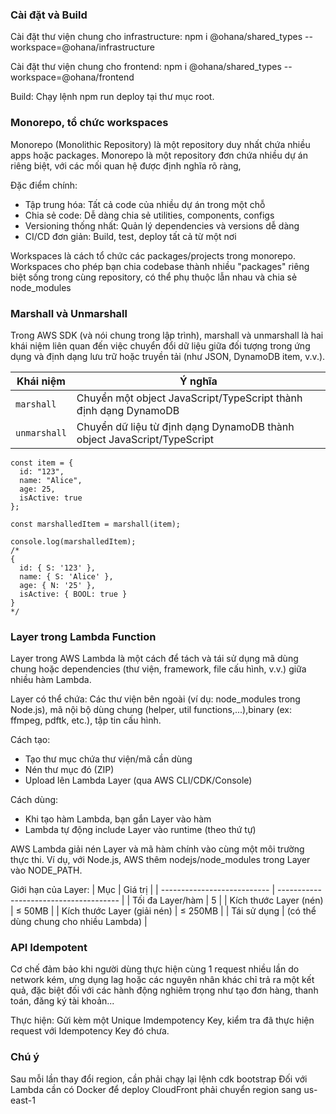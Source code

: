 ### Cài đặt và Build
Cài đặt thư viện chung cho infrastructure:
npm i @ohana/shared_types --workspace=@ohana/infrastructure

Cài đặt thư viện chung cho frontend:
npm i @ohana/shared_types --workspace=@ohana/frontend

Build: Chạy lệnh npm run deploy tại thư mục root.

### Monorepo, tổ chức workspaces
Monorepo (Monolithic Repository) là một repository duy nhất chứa nhiều apps hoặc packages. Monorepo là một repository đơn chứa nhiều dự án riêng biệt, với các mối quan hệ được định nghĩa rõ ràng,

Đặc điểm chính:
- Tập trung hóa: Tất cả code của nhiều dự án trong một chỗ
- Chia sẻ code: Dễ dàng chia sẻ utilities, components, configs
- Versioning thống nhất: Quản lý dependencies và versions dễ dàng
- CI/CD đơn giản: Build, test, deploy tất cả từ một nơi

Workspaces là cách tổ chức các packages/projects trong monorepo. Workspaces cho phép bạn chia codebase thành nhiều "packages" riêng biệt sống trong cùng repository, có thể phụ thuộc lẫn nhau và chia sẻ node_modules

### Marshall và Unmarshall
Trong AWS SDK (và nói chung trong lập trình), marshall và unmarshall là hai khái niệm liên quan đến việc chuyển đổi dữ liệu giữa đối tượng trong ứng dụng và định dạng lưu trữ hoặc truyền tải (như JSON, DynamoDB item, v.v.).

| Khái niệm    | Ý nghĩa                                                                 |
| ------------ | ----------------------------------------------------------------------- |
| `marshall`   | Chuyển một object JavaScript/TypeScript thành định dạng DynamoDB        |
| `unmarshall` | Chuyển dữ liệu từ định dạng DynamoDB thành object JavaScript/TypeScript |

```
const item = {
  id: "123",
  name: "Alice",
  age: 25,
  isActive: true
};

const marshalledItem = marshall(item);

console.log(marshalledItem);
/*
{
  id: { S: '123' },
  name: { S: 'Alice' },
  age: { N: '25' },
  isActive: { BOOL: true }
}
*/
```

### Layer trong Lambda Function
Layer trong AWS Lambda là một cách để tách và tái sử dụng mã dùng chung hoặc dependencies (thư viện, framework, file cấu hình, v.v.) giữa nhiều hàm Lambda.

Layer có thể chứa: Các thư viện bên ngoài (ví dụ: node_modules trong Node.js), mã nội bộ dùng chung (helper, util functions,...),binary (ex: ffmpeg, pdftk, etc.), tập tin cấu hình.

Cách tạo:
- Tạo thư mục chứa thư viện/mã cần dùng
- Nén thư mục đó (ZIP)
- Upload lên Lambda Layer (qua AWS CLI/CDK/Console)

Cách dùng:
- Khi tạo hàm Lambda, bạn gắn Layer vào hàm
- Lambda tự động include Layer vào runtime (theo thứ tự)

AWS Lambda giải nén Layer và mã hàm chính vào cùng một môi trường thực thi. Ví dụ, với Node.js, AWS thêm nodejs/node_modules trong Layer vào NODE_PATH.

Giới hạn của Layer:
| Mục                         | Giá trị                                |
| --------------------------- | -------------------------------------- |
| Tối đa Layer/hàm            | 5                                      |
| Kích thước Layer (nén)      | ≤ 50MB                                 |
| Kích thước Layer (giải nén) | ≤ 250MB                                |
| Tái sử dụng                 | (có thể dùng chung cho nhiều Lambda)   |

### API Idempotent
Cơ chế đảm bảo khi người dùng thực hiện cùng 1 request nhiều lần do network kém, ưng dụng lag hoặc các nguyên nhân khác chỉ trả ra một kết quả, đặc biệt đối với các hành động nghiêm trọng như tạo đơn hàng, thanh toán, đăng ký tài khoản...

Thực hiện: Gửi kèm một Unique Imdempotency Key, kiểm tra đã thực hiện request với Idempotency Key đó chưa.
 
### Chú ý
Sau mỗi lần thay đổi region, cần phải chạy lại lệnh cdk bootstrap
Đối với Lambda cần có Docker để deploy
CloudFront phải chuyển region sang us-east-1